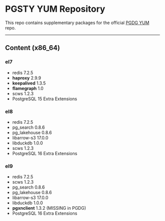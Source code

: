 # PGSTY YUM Repository

This repo contains supplementary packages for the official [PGDG YUM](https://download.postgresql.org/pub/repos/yum/) repo.


--------

## Content (x86_64)

### el7

- redis 7.2.5
- **haproxy** 2.9.9
- **keepalived** 1.3.5
- **flamegraph** 1.0
- scws 1.2.3
- PostgreSQL 15 Extra Extensions

### el8

- redis 7.2.5
- pg_search 0.8.6
- pg_lakehouse 0.8.6
- libarrow-s3 17.0.0
- libduckdb 1.0.0
- scws 1.2.3
- PostgreSQL 16 Extra Extensions

### el9

- redis 7.2.5
- scws 1.2.3
- pg_search 0.8.6
- pg_lakehouse 0.8.6
- libarrow-s3 17.0.0
- libduckdb 1.0.0
- **pgxnclient** 1.3.2 (MISSING in PGDG)
- PostgreSQL 16 Extra Extensions
